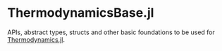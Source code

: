 # ThermodynamicsBase.jl

APIs, abstract types, structs and other basic foundations to be used for [Thermodynamics.jl](https://github.com/doomphoenix-qxz/Thermodynamics.jl).
